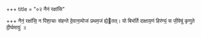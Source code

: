 +++
title = "०२ नैनं रक्षांसि"

+++
नैनं॒ रक्षां॑सि॒ न पि॑शा॒चाः स॑हन्ते दे॒वाना॒मोजः॑ प्रथम॒जं ह्ये॒तत्। यो बिभ॑र्ति दाक्षाय॒णं हिर॑ण्यं॒ स जी॒वेषु॑ कृणुते दी॒र्घमायुः॑ ॥